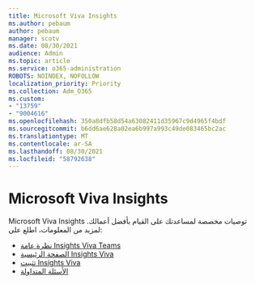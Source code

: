 ```yaml
---
title: Microsoft Viva Insights
ms.author: pebaum
author: pebaum
manager: scotv
ms.date: 08/30/2021
audience: Admin
ms.topic: article
ms.service: o365-administration
ROBOTS: NOINDEX, NOFOLLOW
localization_priority: Priority
ms.collection: Adm_O365
ms.custom:
- "13759"
- "9004616"
ms.openlocfilehash: 350a8dfb58d54a63082411d35967c9d4965f4bdf
ms.sourcegitcommit: b6dd6ae628a02ea6b997a993c49de083465bc2ac
ms.translationtype: MT
ms.contentlocale: ar-SA
ms.lasthandoff: 08/30/2021
ms.locfileid: "58792638"
---
```

# <a name="microsoft-viva-insights"></a>Microsoft Viva Insights

Microsoft Viva Insights توصيات مخصصة لمساعدتك على القيام بأفضل أعمالك. لمزيد من المعلومات، اطلع على:

- [نظرة عامة Insights Viva Teams](https://docs.microsoft.com/insights/viva-teams-app)
- [الصفحة الرئيسية Insights Viva](https://docs.microsoft.com/insights/viva-insights-home)
- [تثبيت Insights Viva](https://docs.microsoft.com/insights/viva-teams-app-install)
- [الأسئلة المتداولة](https://docs.microsoft.com/insights/viva-teams-app-faq)

